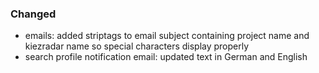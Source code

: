 ### Changed

- emails: added striptags to email subject containing project name and kiezradar name so special characters display properly
- search profile notification email: updated text in German and English
